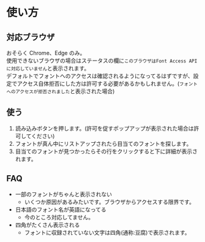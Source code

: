 # 使い方

## 対応ブラウザ

おそらく Chrome、Edge のみ。  
使用できないブラウザの場合はステータスの欄に`このブラウザはFont Access APIに対応していません`と表示されます。  
デフォルトでフォントへのアクセスは確認されるようになってるはずですが、設定でアクセス自体拒否にした方は許可する必要があるかもしれません。(`フォントへのアクセスが拒否されました`と表示された場合)

## 使う

1. 読み込みボタンを押します。(許可を促すポップアップが表示された場合は許可してください)
2. フォントが真ん中にリストアップされたら目当てのフォントを探します。
3. 目当てのフォントが見つかったらその行をクリックすると下に詳細が表示されます。

## FAQ

- 一部のフォントがちゃんと表示されない
  - いくつか原因があるみたいです。ブラウザからアクセスする限界です。
- 日本語のフォント名が英語になってる
  - 今のところ対応してません。
- 四角がたくさん表示される
  - フォントに収録されていない文字は四角(通称:豆腐)で表示されます。
